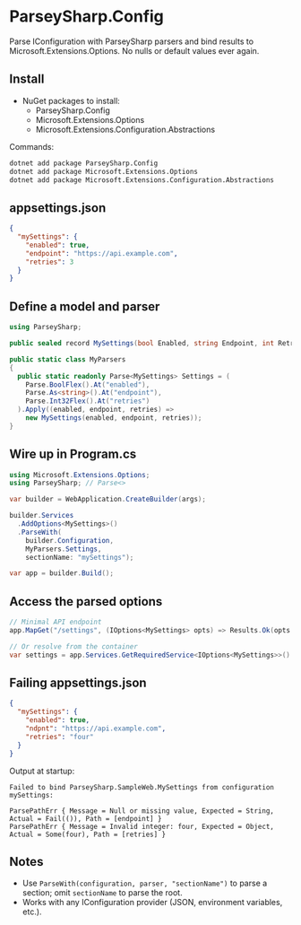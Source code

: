 # ParseySharp.Config

Parse IConfiguration with ParseySharp parsers and bind results to Microsoft.Extensions.Options. No nulls or default values ever again.

## Install

- NuGet packages to install:
  - ParseySharp.Config
  - Microsoft.Extensions.Options
  - Microsoft.Extensions.Configuration.Abstractions

Commands:

```bash
dotnet add package ParseySharp.Config
dotnet add package Microsoft.Extensions.Options
dotnet add package Microsoft.Extensions.Configuration.Abstractions
```

## appsettings.json

```json
{
  "mySettings": {
    "enabled": true,
    "endpoint": "https://api.example.com",
    "retries": 3
  }
}
```

## Define a model and parser

```csharp
using ParseySharp;

public sealed record MySettings(bool Enabled, string Endpoint, int Retries);

public static class MyParsers
{
  public static readonly Parse<MySettings> Settings = (
    Parse.BoolFlex().At("enabled"),
    Parse.As<string>().At("endpoint"),
    Parse.Int32Flex().At("retries")
  ).Apply((enabled, endpoint, retries) =>
    new MySettings(enabled, endpoint, retries));
}
```

## Wire up in Program.cs

```csharp
using Microsoft.Extensions.Options;
using ParseySharp; // Parse<>

var builder = WebApplication.CreateBuilder(args);

builder.Services
  .AddOptions<MySettings>()
  .ParseWith(
    builder.Configuration,
    MyParsers.Settings,
    sectionName: "mySettings");

var app = builder.Build();
```

## Access the parsed options

```csharp
// Minimal API endpoint
app.MapGet("/settings", (IOptions<MySettings> opts) => Results.Ok(opts.Value));

// Or resolve from the container
var settings = app.Services.GetRequiredService<IOptions<MySettings>>().Value;
```

## Failing appsettings.json

```json
{
  "mySettings": {
    "enabled": true,
    "ndpnt": "https://api.example.com",
    "retries": "four"
  }
}
```

Output at startup:

```text
Failed to bind ParseySharp.SampleWeb.MySettings from configuration mySettings:

ParsePathErr { Message = Null or missing value, Expected = String, Actual = Fail(()), Path = [endpoint] }
ParsePathErr { Message = Invalid integer: four, Expected = Object, Actual = Some(four), Path = [retries] }
```

## Notes

- Use `ParseWith(configuration, parser, "sectionName")` to parse a section; omit `sectionName` to parse the root.
- Works with any IConfiguration provider (JSON, environment variables, etc.).

